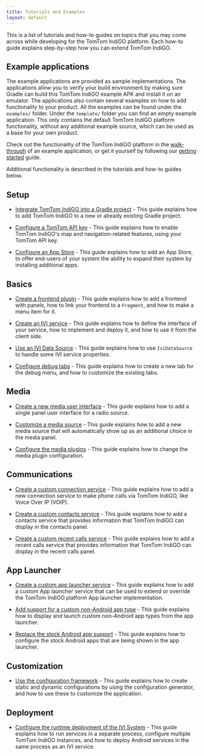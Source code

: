 ```yaml
---
title: Tutorials and Examples
layout: default
---
```


This is a list of tutorials and how-to guides on topics that you may come across while developing
for the TomTom IndiGO platform. Each how-to guide explains step-by-step how you can extend
TomTom IndiGO.


## Example applications

The example applications are provided as sample implementations. The applications allow you to
verify your build environment by making sure Gradle can build this TomTom IndiGO example APK and
install it on an emulator. The applications also contain several examples on how to add
functionality to your product. All the examples can be found under the `examples/` folder. Under
the `template/` folder you can find an empty example application. This only contains the default
TomTom IndiGO platform functionality, without any additional example source, which can be used as a base
for your own product.

Check out the functionality of the TomTom IndiGO platform in the
[walk-through](/tomtom-indigo/documentation/platform-overview/example-apps) of an example
application, or get it yourself by following our
[getting started](/tomtom-indigo/documentation/getting-started/introduction)
guide.

Additional functionality is described in the tutorials and how-to guides below.

## Setup

- [Integrate TomTom IndiGO into a Gradle project](/tomtom-indigo/documentation/tutorials-and-examples/setup/integrate-tomtom-indigo-into-a-gradle-project) - 
This guide explains how to add TomTom IndiGO to a new or already existing Gradle project.

- [Configure a TomTom API key](/tomtom-indigo/documentation/tutorials-and-examples/setup/configure-a-tomtom-api-key) - 
This guide explains how to enable TomTom IndiGO's map and navigation-related features, using your 
TomTom API key.

- [Configure an App Store](/tomtom-indigo/documentation/tutorials-and-examples/setup/configure-an-app-store) -
This guide explains how to add an App Store, to offer end-users of your system the ability to expand 
their system by installing additional apps.

## Basics

- [Create a frontend plugin](/tomtom-indigo/documentation/tutorials-and-examples/basics/create-a-frontend-plugin) - 
This guide explains how to add a frontend with panels, how to link your frontend to a `Fragment`,
and how to make a menu item for it.

- [Create an IVI service](/tomtom-indigo/documentation/tutorials-and-examples/basics/create-an-ivi-service) - 
This guide explains how to define the interface of your service, how to implement and deploy it,
and how to use it from the client side.

- [Use an IVI Data Source](/tomtom-indigo/documentation/tutorials-and-examples/basics/use-an-ivi-data-source) - 
This guide explains how to use `IviDataSource` to handle some IVI service properties.

- [Configure debug tabs](/tomtom-indigo/documentation/tutorials-and-examples/basics/configure-debug-tabs) - 
This guide explains how to create a new tab for the debug menu, and how to customize the existing
tabs.

## Media

- [Create a new media user interface](/tomtom-indigo/documentation/tutorials-and-examples/media/create-a-new-media-user-interface) -
This guide explains how to add a single panel user interface for a radio source.

- [Customize a media source](/tomtom-indigo/documentation/tutorials-and-examples/media/customize-a-media-source) - 
This guide explains how to add a new media source that will automatically show up as an additional
choice in the media panel.

- [Configure the media plugins](/tomtom-indigo/documentation/tutorials-and-examples/media/configure-the-media-plugins) -
This guide explains how to change the media plugin configuration.

## Communications

- [Create a custom connection service](/tomtom-indigo/documentation/tutorials-and-examples/communications/create-a-custom-connection-service) - 
This guide explains how to add a new connection service to make phone calls via TomTom IndiGO, like 
Voice Over IP (VOIP).

- [Create a custom contacts service](/tomtom-indigo/documentation/tutorials-and-examples/communications/create-a-custom-contacts-service) - 
This guide explains how to add a contacts service that provides information that TomTom IndiGO can
display in the contacts panel.

- [Create a custom recent calls service](/tomtom-indigo/documentation/tutorials-and-examples/communications/create-a-custom-recentcalls-service) - 
This guide explains how to add a recent calls service that provides information that TomTom
IndiGO can display in the recent calls panel.

## App Launcher

- [Create a custom app launcher service](/tomtom-indigo/documentation/tutorials-and-examples/app-launcher/create-a-custom-app-launcher-service) - 
This guide explains how to add a custom App launcher service that can be used to extend or
override the TomTom IndiGO platform App launcher implementation.

- [Add support for a custom non-Android app type](/tomtom-indigo/documentation/tutorials-and-examples/app-launcher/add-support-for-a-custom-non-android-app-type) - 
This guide explains how to display and launch custom non-Android app types from the app launcher.

- [Replace the stock Android app support](/tomtom-indigo/documentation/tutorials-and-examples/app-launcher/replace-the-stock-android-app-support) -
This guide explains how to configure the stock Android apps that are being shown in the app 
launcher.

## Customization

- [Use the configuration framework](/tomtom-indigo/documentation/tutorials-and-examples/customization/use-the-configuration-framework) - 
This guide explains how to create static and dynamic configurations by using the configuration
generator, and how to use these to customize the application.

## Deployment

- [Configure the runtime deployment of the IVI System](/tomtom-indigo/documentation/tutorials-and-examples/deployment/configure-the-runtime-deployment-of-the-ivi-system) - 
This guide explains how to run services in a separate process, configure multiple TomTom IndiGO 
instances, and how to deploy Android services in the same process as an IVI service.
